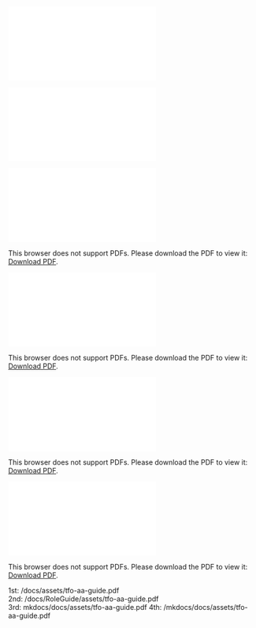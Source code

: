 ![PDF](/docs/assets/tfo-aa-guide.pdf "PDF")

![PDF](/docs/RoleGuide/assets/tfo-aa-guide.pdf "PDF")


<object data="/docs/assets/tfo-aa-guide.pdf" type="application/pdf" width="1000px" height="700px">
    <embed src="/docs/assets/tfo-aa-guide.pdf">
        <p>This browser does not support PDFs. Please download the PDF to view it: <a href="/docs/assets/tfo-aa-guide.pdf">Download PDF</a>.</p>
    </embed>
</object>


<object data="/docs/RoleGuide/assets/tfo-aa-guide.pdf" type="application/pdf" width="1000px" height="700px">
    <embed src="/docs/RoleGuide/assets/tfo-aa-guide.pdf">
        <p>This browser does not support PDFs. Please download the PDF to view it: <a href="/docs/RoleGuide/assets/tfo-aa-guide.pdf">Download PDF</a>.</p>
    </embed>
</object>


<object data="mkdocs/docs/assets/tfo-aa-guide.pdf" type="application/pdf" width="1000px" height="700px">
    <embed src="mkdocs/docs/assets/tfo-aa-guide.pdf">
        <p>This browser does not support PDFs. Please download the PDF to view it: <a href="mkdocs/docs/assets/tfo-aa-guide.pdf">Download PDF</a>.</p>
    </embed>
</object>

<object data="/mkdocs/docs/assets/tfo-aa-guide.pdf" type="application/pdf" width="1000px" height="700px">
    <embed src="/mkdocs/docs/assets/tfo-aa-guide.pdf">
        <p>This browser does not support PDFs. Please download the PDF to view it: <a href="/mkdocs/docs/assets/tfo-aa-guide.pdf">Download PDF</a>.</p>
    </embed>
</object>

1st: /docs/assets/tfo-aa-guide.pdf<br>
2nd: /docs/RoleGuide/assets/tfo-aa-guide.pdf<br>
3rd: mkdocs/docs/assets/tfo-aa-guide.pdf
4th: /mkdocs/docs/assets/tfo-aa-guide.pdf